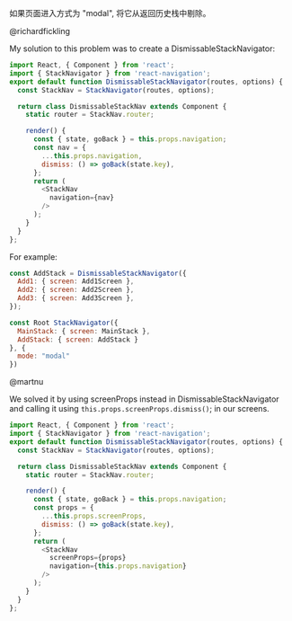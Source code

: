 如果页面进入方式为 "modal", 将它从返回历史栈中剔除。   

@richardfickling

My solution to this problem was to create a DismissableStackNavigator:

```js
import React, { Component } from 'react';
import { StackNavigator } from 'react-navigation';
export default function DismissableStackNavigator(routes, options) {
  const StackNav = StackNavigator(routes, options);

  return class DismissableStackNav extends Component {
    static router = StackNav.router;

    render() {
      const { state, goBack } = this.props.navigation;
      const nav = {
        ...this.props.navigation,
        dismiss: () => goBack(state.key),
      };
      return (
        <StackNav
          navigation={nav}
        />
      );
    }
  }
};
```

For example:

```js
const AddStack = DismissableStackNavigator({
  Add1: { screen: Add1Screen },
  Add2: { screen: Add2Screen },
  Add3: { screen: Add3Screen },
});

const Root StackNavigator({
  MainStack: { screen: MainStack },
  AddStack: { screen: AddStack }
}, {
  mode: "modal"
})
```

@martnu

We solved it by using screenProps instead in DismissableStackNavigator and calling it using `this.props.screenProps.dismiss()`; in our screens.

```js
import React, { Component } from 'react';
import { StackNavigator } from 'react-navigation';
export default function DismissableStackNavigator(routes, options) {
  const StackNav = StackNavigator(routes, options);

  return class DismissableStackNav extends Component {
    static router = StackNav.router;

    render() {
      const { state, goBack } = this.props.navigation;
      const props = {
        ...this.props.screenProps,
        dismiss: () => goBack(state.key),
      };
      return (
        <StackNav
          screenProps={props}
          navigation={this.props.navigation}
        />
      );
    }
  }
};
```